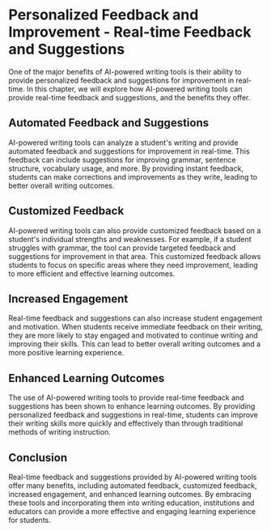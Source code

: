 Personalized Feedback and Improvement - Real-time Feedback and Suggestions
======================================================================================

One of the major benefits of AI-powered writing tools is their ability to provide personalized feedback and suggestions for improvement in real-time. In this chapter, we will explore how AI-powered writing tools can provide real-time feedback and suggestions, and the benefits they offer.

Automated Feedback and Suggestions
----------------------------------

AI-powered writing tools can analyze a student's writing and provide automated feedback and suggestions for improvement in real-time. This feedback can include suggestions for improving grammar, sentence structure, vocabulary usage, and more. By providing instant feedback, students can make corrections and improvements as they write, leading to better overall writing outcomes.

Customized Feedback
-------------------

AI-powered writing tools can also provide customized feedback based on a student's individual strengths and weaknesses. For example, if a student struggles with grammar, the tool can provide targeted feedback and suggestions for improvement in that area. This customized feedback allows students to focus on specific areas where they need improvement, leading to more efficient and effective learning outcomes.

Increased Engagement
--------------------

Real-time feedback and suggestions can also increase student engagement and motivation. When students receive immediate feedback on their writing, they are more likely to stay engaged and motivated to continue writing and improving their skills. This can lead to better overall writing outcomes and a more positive learning experience.

Enhanced Learning Outcomes
--------------------------

The use of AI-powered writing tools to provide real-time feedback and suggestions has been shown to enhance learning outcomes. By providing personalized feedback and suggestions in real-time, students can improve their writing skills more quickly and effectively than through traditional methods of writing instruction.

Conclusion
----------

Real-time feedback and suggestions provided by AI-powered writing tools offer many benefits, including automated feedback, customized feedback, increased engagement, and enhanced learning outcomes. By embracing these tools and incorporating them into writing education, institutions and educators can provide a more effective and engaging learning experience for students.
